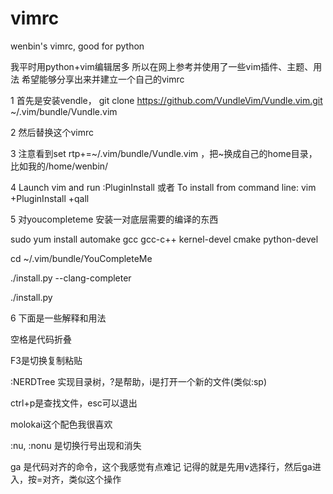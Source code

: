 # vimrc
wenbin's vimrc,  good for python

我平时用python+vim编辑居多
所以在网上参考并使用了一些vim插件、主题、用法
希望能够分享出来并建立一个自己的vimrc

1 首先是安装vendle，
git clone https://github.com/VundleVim/Vundle.vim.git ~/.vim/bundle/Vundle.vim

2 然后替换这个vimrc

3 注意看到set rtp+=~/.vim/bundle/Vundle.vim ，把~换成自己的home目录，比如我的/home/wenbin/

4 Launch vim and run :PluginInstall 或者 To install from command line: vim +PluginInstall +qall

5 对youcompleteme 安装一对底层需要的编译的东西 

  sudo yum install automake gcc gcc-c++ kernel-devel cmake python-devel

  cd ~/.vim/bundle/YouCompleteMe

  ./install.py --clang-completer

  ./install.py

6 下面是一些解释和用法


空格是代码折叠

F3是切换复制粘贴

:NERDTree 实现目录树，?是帮助，i是打开一个新的文件(类似:sp)

ctrl+p是查找文件，esc可以退出

molokai这个配色我很喜欢

:nu,  :nonu 是切换行号出现和消失

ga 是代码对齐的命令，这个我感觉有点难记
记得的就是先用v选择行，然后ga进入，按=对齐，类似这个操作
